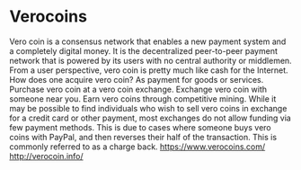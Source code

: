# Verocoins
Vero coin is a consensus network that enables a new payment system and a completely digital money. It is the decentralized peer-to-peer payment network that is powered by its users with no central authority or middlemen. From a user perspective, vero coin is pretty much like cash for the Internet.  How does one acquire vero coin?  As payment for goods or services. Purchase vero coin at a vero coin exchange. Exchange vero coin with someone near you. Earn vero coins through competitive mining. While it may be possible to find individuals who wish to sell vero coins in exchange for a credit card or other payment, most exchanges do not allow funding via few payment methods. This is due to cases where someone buys vero coins with PayPal, and then reverses their half of the transaction. This is commonly referred to as a charge back.
https://www.verocoins.com/
http://verocoin.info/
